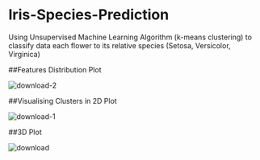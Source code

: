 # Iris-Species-Prediction
Using Unsupervised Machine Learning Algorithm (k-means clustering) to classify data each flower to its relative species (Setosa,  Versicolor, Virginica)

##Features Distribution Plot

![download-2](https://user-images.githubusercontent.com/72843601/186578830-5d6c1aa2-8bf0-4b82-a8b8-0156104e60c4.png)


##Visualising Clusters in 2D Plot

![download-1](https://user-images.githubusercontent.com/72843601/186578597-466dd815-d2d3-4ebe-9b2a-00d89f97fcbf.png)

##3D Plot

![download](https://user-images.githubusercontent.com/72843601/186578612-afc2e2ba-daed-4c3b-bbf0-6d4cd8a58429.png)
